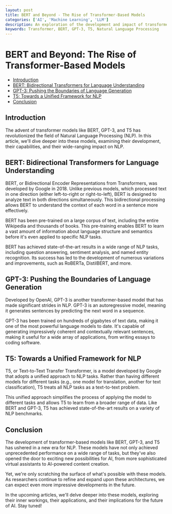 ```yaml
---
layout: post
title: BERT and Beyond - The Rise of Transformer-Based Models
categories: ['AI', 'Machine Learning', 'LLM']
description: An exploration of the development and impact of transformer-based models like BERT, GPT-3, and T5, which have revolutionized natural language processing.
keywords: Transformer, BERT, GPT-3, T5, Natural Language Processing
---
```

# BERT and Beyond: The Rise of Transformer-Based Models

- [Introduction](#introduction)
- [BERT: Bidirectional Transformers for Language Understanding](#bert-bidirectional-transformers-for-language-understanding)
- [GPT-3: Pushing the Boundaries of Language Generation](#gpt-3-pushing-the-boundaries-of-language-generation)
- [T5: Towards a Unified Framework for NLP](#t5-towards-a-unified-framework-for-nlp)
- [Conclusion](#conclusion)

## Introduction
The advent of transformer models like BERT, GPT-3, and T5 has revolutionized the field of Natural Language Processing (NLP). In this article, we'll dive deeper into these models, examining their development, their capabilities, and their wide-ranging impact on NLP.

## BERT: Bidirectional Transformers for Language Understanding
BERT, or Bidirectional Encoder Representations from Transformers, was developed by Google in 2018. Unlike previous models, which processed text in one direction (either left-to-right or right-to-left), BERT is designed to analyze text in both directions simultaneously. This bidirectional processing allows BERT to understand the context of each word in a sentence more effectively.

BERT has been pre-trained on a large corpus of text, including the entire Wikipedia and thousands of books. This pre-training enables BERT to learn a vast amount of information about language structure and semantics before it's even applied to specific NLP tasks.

BERT has achieved state-of-the-art results in a wide range of NLP tasks, including question answering, sentiment analysis, and named entity recognition. Its success has led to the development of numerous variations and improvements, such as RoBERTa, DistilBERT, and more.

## GPT-3: Pushing the Boundaries of Language Generation
Developed by OpenAI, GPT-3 is another transformer-based model that has made significant strides in NLP. GPT-3 is an autoregressive model, meaning it generates sentences by predicting the next word in a sequence.

GPT-3 has been trained on hundreds of gigabytes of text data, making it one of the most powerful language models to date. It's capable of generating impressively coherent and contextually relevant sentences, making it useful for a wide array of applications, from writing essays to coding software.

## T5: Towards a Unified Framework for NLP
T5, or Text-to-Text Transfer Transformer, is a model developed by Google that adopts a unified approach to NLP tasks. Rather than having different models for different tasks (e.g., one model for translation, another for text classification), T5 treats all NLP tasks as a text-to-text problem.

This unified approach simplifies the process of applying the model to different tasks and allows T5 to learn from a broader range of data. Like BERT and GPT-3, T5 has achieved state-of-the-art results on a variety of NLP benchmarks.

## Conclusion
The development of transformer-based models like BERT, GPT-3, and T5 has ushered in a new era for NLP. These models have not only achieved unprecedented performance on a wide range of tasks, but they've also opened the door to exciting new possibilities for AI, from more sophisticated virtual assistants to AI-powered content creation.

Yet, we're only scratching the surface of what's possible with these models. As researchers continue to refine and expand upon these architectures, we can expect even more impressive developments in the future.

In the upcoming articles, we'll delve deeper into these models, exploring their inner workings, their applications, and their implications for the future of AI. Stay tuned!
